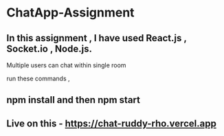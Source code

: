 ﻿# ChatApp-Assignment
## In this assignment , I have used React.js , Socket.io , Node.js.
Multiple users can chat within single room


 run these commands , 
## npm install and then npm start
## Live on this - https://chat-ruddy-rho.vercel.app
